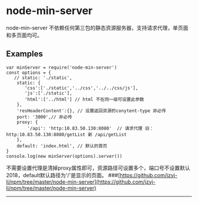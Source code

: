 # node-min-server
node-min-server 不依赖任何第三包的静态资源服务器，支持请求代理，单页面和多页面均可。
## Examples
```
var minServer = require('node-min-server')
const options = {
   // static: './static',
    static: {
       'css':['./static','../css','../../css/js'],
       'js':['./static'],
       'html':['../html'] // html 不在同一级可设置此参数
    },
    'resHeaderContent':{}, // 设置返回资源的conytent-type 非必传
    port: '3000',// 非必传
    proxy: {
        '/api': 'http:10.83.50.130:8080'  // 请求代理 旧：http:10.83.50.130:8080/getList 新 /api/getList
    },
    default: 'index.html', // 默认的首页
}
console.log(new minServer(options).server())
```
不需要设置代理是清掉proxy属性即可，资源路径可设置多个，端口号不设置默认2018，default默认路径为'/'是显示的页面。
###[https://github.com/jzyj-li/npm/tree/master/node-min-server](https://github.com/jzyj-li/npm/tree/master/node-min-server)

------